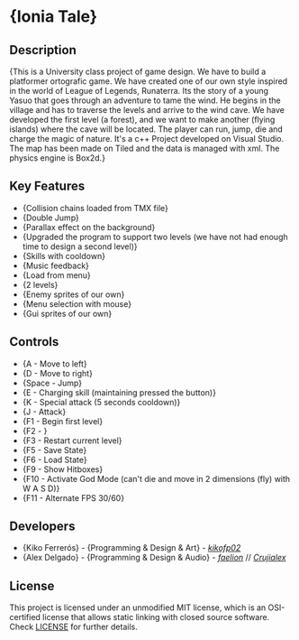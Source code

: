 # {Ionia Tale}

## Description

{This is a University class project of game design. We have to build a platformer ortografic game. We have created one of our own style inspired in the world of League of Legends, Runaterra. Its the story of a young Yasuo that goes through an adventure to tame the wind. He begins in the village and has to traverse the levels and arrive to the wind cave. We have developed the first level (a forest), and we want to make another (flying islands) where the cave will be located. The player can run, jump, die and charge the magic of nature. It's a c++ Project developed on Visual Studio. The map has been made on Tiled and the data is managed with xml. The physics engine is Box2d.}

## Key Features

 - {Collision chains loaded from TMX file}
 - {Double Jump}
 - {Parallax effect on the background}
 - {Upgraded the program to support two levels (we have not had enough time to design a second level)}
 - {Skills with cooldown}
 - {Music feedback}
 - {Load from menu}
 - {2 levels}
 - {Enemy sprites of our own}
 - {Menu selection with mouse}
 - {Gui sprites of our own}
 
## Controls

- {A - Move to left}
- {D - Move to right}
- {Space - Jump}
- {E - Charging skill (maintaining pressed the button)}
- {K - Special attack (5 seconds cooldown)}
- {J - Attack}
- {F1 - Begin first level}
- {F2 - }
- {F3 - Restart current level}
- {F5 - Save State}
- {F6 - Load State}
- {F9 - Show Hitboxes}
- {F10 - Activate God Mode (can't die and move in 2 dimensions (fly) with W A S D)}
- {F11 - Alternate FPS 30/60}

## Developers

 - {Kiko Ferrerós} - {Programming & Design & Art} - [_kikofp02_](https://github.com/kikofp02)
 - {Alex Delgado} - {Programming & Design & Audio} - [_faelion_](https://github.com/faelion) // [_Crujialex_](https://github.com/Crujialex)

## License

This project is licensed under an unmodified MIT license, which is an OSI-certified license that allows static linking with closed source software. Check [LICENSE](LICENSE) for further details.
